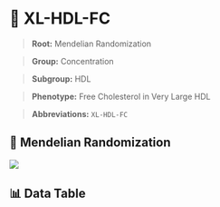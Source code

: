 # 🧪 XL-HDL-FC

> **Root:** Mendelian Randomization

> **Group:** Concentration  

> **Subgroup:** HDL

> **Phenotype:** Free Cholesterol in Very Large HDL  

> **Abbreviations:** `XL-HDL-FC`

## 🧬 Mendelian Randomization  

<img src="/MR/Figures/Inverse/XLhengxianHDLhengxianFC.png"/>


## 📊 Data Table


<CsvTableMRI src="/public/MR/Data/Inverse/XLhengxianHDLhengxianFC.csv"/>
